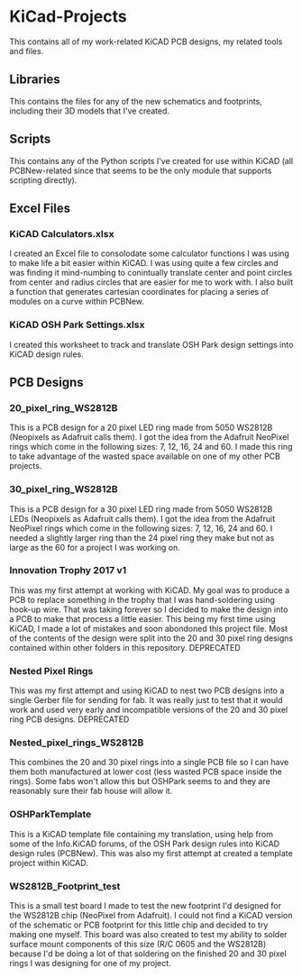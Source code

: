 # KiCad-Projects

This contains all of my work-related KiCAD PCB designs, my related tools and files.

<H2>Libraries</H2>
This contains the files for any of the new schematics and footprints, including their 3D models that I've created.

<H2>Scripts</H2>
This contains any of the Python scripts I've created for use within KiCAD (all PCBNew-related since that seems to be the only module that supports scripting directly).

<H2>Excel Files</H2>

<H3>KiCAD Calculators.xlsx</H3>
I created an Excel file to consolodate some calculator functions I was using to make life a bit easier within KiCAD.  I was using quite a few circles and was finding it mind-numbing to conintually translate center and point circles from center and radius circles that are easier for me to work with.  I also built a function that generates cartesian coordinates for placing a series of modules on a curve within PCBNew.

<H3>KiCAD OSH Park Settings.xlsx</H3>
I created this worksheet to track and translate OSH Park design settings into KiCAD design rules.

<H2>PCB Designs</H2>

<H3>20_pixel_ring_WS2812B</H3>
This is a PCB design for a 20 pixel LED ring made from 5050 WS2812B (Neopixels as Adafruit calls them).  I got the idea from the Adafruit NeoPixel rings which come in the following sizes:  7, 12, 16, 24 and 60.  I made this ring to take advantage of the wasted space available on one of my other PCB projects.

<H3>30_pixel_ring_WS2812B</H3>
This is a PCB design for a 30 pixel LED ring made from 5050 WS2812B LEDs (Neopixels as Adafruit calls them).  I got the idea from the Adafruit NeoPixel rings which come in the following sizes:  7, 12, 16, 24 and 60.  I needed a slightly larger ring than the 24 pixel ring they make but not as large as the 60 for a project I was working on.

<H3>Innovation Trophy 2017 v1</H3>
This was my first attempt at working with KiCAD.  My goal was to produce a PCB to replace something in the trophy that I was hand-soldering using hook-up wire.  That was taking forever so I decided to make the design into a PCB to make that process a little easier.  This being my first time using KiCAD, I made a lot of mistakes and soon abondoned this project file.  Most of the contents of the design were split into the 20 and 30 pixel ring designs contained within other folders in this repository.  DEPRECATED

<H3>Nested Pixel Rings</H3>
This was my first attempt and using KiCAD to nest two PCB designs into a single Gerber file for sending for fab.  It was really just to test that it would work and used very early and incompatible versions of the 20 and 30 pixel ring PCB designs. DEPRECATED

<H3>Nested_pixel_rings_WS2812B</H3>
This combines the 20 and 30 pixel rings into a single PCB file so I can have them both manufactured at lower cost (less wasted PCB space inside the rings).  Some fabs won't allow this but OSHPark seems to and they are reasonably sure their fab house will allow it.

<H3>OSHParkTemplate</H3>
This is a KiCAD template file containing my translation, using help from some of the Info.KiCAD forums, of the OSH Park design rules into KiCAD design rules (PCBNew).  This was also my first attempt at created a template project within KiCAD.

<H3>WS2812B_Footprint_test</H3>
This is a small test board I made to test the new footprint I'd designed for the WS2812B chip (NeoPixel from Adafruit).  I could not find a KiCAD version of the schematic or PCB footprint for this little chip and decided to try making one myself.  This board was also created to test my ability to solder surface mount components of this size (R/C 0605 and the WS2812B) because I'd be doing a lot of that soldering on the finished 20 and 30 pixel rings I was designing for one of my project.

